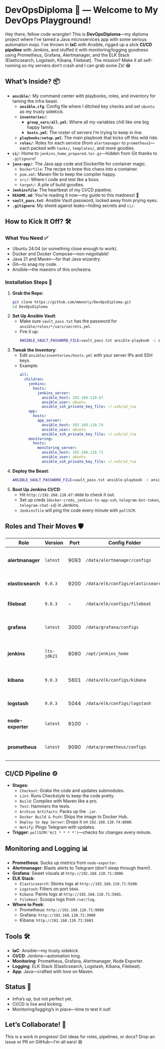 # DevOpsDiploma 🌟 — Welcome to My DevOps Playground!

Hey there, fellow code wrangler! This is **DevOpsDiploma**—my diploma project where I’ve tamed a Java microservices app with some serious automation mojo. I’ve thrown in **IaC** with Ansible, rigged up a slick **CI/CD pipeline** with Jenkins, and stuffed it with monitoring/logging goodness using Prometheus, Grafana, Alertmanager, and the ELK Stack (Elasticsearch, Logstash, Kibana, Filebeat). The mission? Make it all self-running so my servers don’t crash and I can grab some Zs! 😂

## What’s Inside? 📦

- **`ansible/`**: My command center with playbooks, roles, and inventory for taming the infra beast.
  - **`ansible.cfg`**: Config file where I ditched key checks and set `ubuntu` as my trusty sidekick.
  - **`inventories/`**:
    - **`group_vars/all.yml`**: Where all my variables chill like one big happy family.
    - **`hosts.yml`**: The roster of servers I’m trying to keep in line.
  - **`playbooks/setup.yml`**: The main playbook that kicks off this wild ride.
  - **`roles/`**: Roles for each service (from `alertmanager` to `prometheus`)—each packed with `tasks/`, `templates/`, and more goodies.
- **`ci/`**: Home to `jenkins_home_prepared.tar.gz`—hidden from Git thanks to `.gitignore`!
- **`java-app/`**: The Java app code and Dockerfile for container magic.
  - `Dockerfile`: The recipe to brew this chaos into a container.
  - `pom.xml`: Maven file to keep the compiler happy.
  - `src/`: Where I code and test like a boss.
  - `target/`: A pile of build goodies.
- **`Jenkinsfile`**: The heartbeat of my CI/CD pipeline.
- **`README.md`**: You’re reading it now—my guide to this madness! 📖
- **`vault_pass.txt`**: Ansible Vault password, locked away from prying eyes.
- **`.gitignore`**: My shield against leaks—hiding secrets and `ci/`.

## How to Kick It Off? 🛠️

### What You Need ✅
- Ubuntu 24.04 (or something close enough to work).
- Docker and Docker Compose—non-negotiable!
- Java 21 and Maven—for that Java wizardry.
- Git—to snag my code.
- Ansible—the maestro of this orchestra.

### Installation Steps 🚀
1. **Grab the Repo**:
   ```bash
   git clone https://github.com/mmoonly/DevOpsDiploma.git
   cd DevOpsDiploma
   ```
2. **Set Up Ansible Vault**:
   - Make sure `vault_pass.txt` has the password for `ansible/roles/*/vars/secrets.yml`.
   - Fire it up:
     ```bash
     ANSIBLE_VAULT_PASSWORD_FILE=vault_pass.txt ansible-playbook -i ansible/inventories/hosts.yml ansible/playbooks/setup.yml
     ```
3. **Tweak the Inventory**:
   - Edit `ansible/inventories/hosts.yml` with your server IPs and SSH keys.
   - Example:
     ```yaml
     all:
       children:
         jenkins:
           hosts:
             jenkins_server:
               ansible_host: 192.168.110.67
               ansible_user: ubuntu
               ansible_ssh_private_key_file: ~/.ssh/id_rsa
         app:
           hosts:
             app_server:
               ansible_host: 192.168.110.74
               ansible_user: ubuntu
               ansible_ssh_private_key_file: ~/.ssh/id_rsa
         monitoring:
           hosts:
             monitoring_server:
               ansible_host: 192.168.110.71
               ansible_user: ubuntu
               ansible_ssh_private_key_file: ~/.ssh/id_rsa
     ```
4. **Deploy the Beast**:
   ```bash
   ANSIBLE_VAULT_PASSWORD_FILE=vault_pass.txt ansible-playbook -i ansible/inventories/hosts.yml ansible/playbooks/setup.yml
   ```
5. **Boot Up Jenkins CI/CD**:
   - Hit `http://192.168.110.67:8080` to check it out.
   - Set up creds (`docker-creds`, `jenkins-to-app-ssh`, `telegram-bot-token`, `telegram-chat-id`) in Jenkins.
   - `Jenkinsfile` will ping the code every minute with `pollSCM`.

## Roles and Their Moves 🛡️

| Role            | Version       | Port  | Config Folder          | Data Folder            | What It Does                              |
|-----------------|---------------|-------|------------------------|------------------------|-------------------------------------------|
| **alertmanager** | `latest`      | 9093  | `/data/alertmanager/configs` | `/data/alertmanager/data` | Nukes it if `alertmanager_flush=true`; sets up Docker and configs if `false`. |
| **elasticsearch** | `9.0.3`   | 9200  | `/data/elk/configs/elasticsearch` | `/data/elk/elasticsearch` | Wipes out if `elasticsearch_flush=true`; deploys and runs if `false`. |
| **filebeat**    | `9.0.3`       | -     | `/data/elk/configs/filebeat` | -                | Clears logs if `filebeat_flush=true`; sets up and collects if `false`. |
| **grafana**     | `latest`      | 3000  | `/data/grafana/configs` | `/data/grafana/data` | Tears down if `grafana_flush=true`; adds dashboards and rolls if `false`. |
| **jenkins**     | `lts-jdk21`   | 8080  | `/opt/jenkins_home`    | -                | Blows away if `jenkins_flush=true`; sets up Java/Maven and fires up if `false`. |
| **kibana**      | `9.0.3`       | 5601  | `/data/elk/configs/kibana` | `/data/elk/kibana` | Cleans up if `kibana_flush=true`; deploys and visualizes if `false`. |
| **logstash**    | `9.0.3`       | 5044  | `/data/elk/configs/logstash` | `/data/elk/logstash` | Deletes if `logstash_flush=true`; sets up and filters if `false`. |
| **node-exporter** | `latest` | 9100  | -                    | -                | Dumps if `node_exporter_flush=true`; spins up metrics if `false`. |
| **prometheus**  | `latest`      | 9090  | `/data/prometheus/configs` | `/data/prometheus/data` | Erases if `prometheus_flush=true`; deploys and monitors if `false`. |

## CI/CD Pipeline ⚙️
- **Stages**:
  - `Checkout`: Grabs the code and updates submodules.
  - `Lint`: Runs Checkstyle to keep the code pretty.
  - `Build`: Compiles with Maven like a pro.
  - `Test`: Hammers the tests.
  - `Archive Artifacts`: Packs up the `.jar`.
  - `Docker Build & Push`: Ships the image to Docker Hub.
  - `Deploy to App Server`: Drops it on `192.168.110.74:8080`.
  - `Notify`: Pings Telegram with updates.
- **Trigger**: `pollSCM('H/1 * * * *')`—checks for changes every minute.

## Monitoring and Logging 📊
- **Prometheus**: Sucks up metrics from `node-exporter`.
- **Alertmanager**: Blasts alerts to Telegram (don’t sleep through them!).
- **Grafana**: Sweet visuals at `http://192.168.110.71:3000`.
- **ELK Stack**:
  - `Elasticsearch`: Stores logs at `http://192.168.110.71:9200`.
  - `Logstash`: Filters on port `5044`.
  - `Kibana`: Paints logs at `http://192.168.110.71:5601`.
  - `Filebeat`: Scoops logs from `/var/log`.
- **Where to Peek**:
  - Prometheus: `http://192.168.110.71:9090`
  - Grafana: `http://192.168.110.71:3000`
  - Kibana: `http://192.168.110.71:5601`

## Tools 🛠️
- **IaC**: Ansible—my trusty sidekick.
- **CI/CD**: Jenkins—automation king.
- **Monitoring**: Prometheus, Grafana, Alertmanager, Node Exporter.
- **Logging**: ELK Stack (Elasticsearch, Logstash, Kibana, Filebeat).
- **App**: Java—crafted with love on Maven.

## Status 🚧
- Infra’s up, but not perfect yet.
- CI/CD is live and kicking.
- Monitoring/logging’s in place—time to test it out!

## Let’s Collaborate! 🤝
This is a work in progress! Got ideas for roles, pipelines, or docs? Drop an issue or PR on GitHub—I’m all ears! 😄
